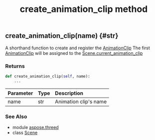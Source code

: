 ﻿---
title: create_animation_clip method
second_title: Aspose.3D for Python via .NET API References
description: 
type: docs
weight: 30
url: /python-net/aspose.threed/scene/create_animation_clip/
is_root: false
---

## create_animation_clip(name) {#str}

A shorthand function to create and register the [AnimationClip](/3d/python-net/aspose.threed.animation/animationclip)
The first [AnimationClip](/3d/python-net/aspose.threed.animation/animationclip) will be assigned to the [Scene.current_animation_clip](/3d/python-net/aspose.threed/scene#current_animation_clip)

### Returns 





```python
def create_animation_clip(self, name):
    ...
```


| Parameter | Type | Description |
| :- | :- | :- |
| name | str | Animation clip's name |



### See Also
* module [aspose.threed](../../)
* class [Scene](/3d/python-net/aspose.threed/scene)
